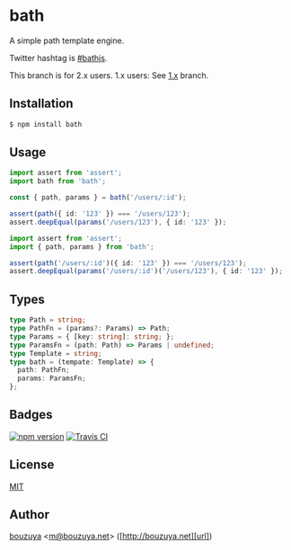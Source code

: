 # bath

A simple path template engine.

Twitter hashtag is [#bathjs](https://twitter.com/hashtag/bathjs).

This branch is for 2.x users. 1.x users: See [1.x](./tree/1.x) branch.

## Installation

```bash
$ npm install bath
```

## Usage

```ts
import assert from 'assert';
import bath from 'bath';

const { path, params } = bath('/users/:id');

assert(path({ id: '123' }) === '/users/123');
assert.deepEqual(params('/users/123'), { id: '123' });
```

```ts
import assert from 'assert';
import { path, params } from 'bath';

assert(path('/users/:id')({ id: '123' }) === '/users/123');
assert.deepEqual(params('/users/:id')('/users/123'), { id: '123' });
```

## Types

```ts
type Path = string;
type PathFn = (params?: Params) => Path;
type Params = { [key: string]: string; };
type ParamsFn = (path: Path) => Params | undefined;
type Template = string;
type bath = (tempate: Template) => {
  path: PathFn;
  params: ParamsFn;
};
```

## Badges

[![npm version][npm-badge-url]][npm-url]
[![Travis CI][travisci-badge-url]][travisci-url]

[npm-badge-url]: https://badge.fury.io/js/bath.svg
[npm-url]: https://www.npmjs.com/package/bath
[travisci-badge-url]: https://travis-ci.org/bouzuya/bath.svg?branch=master
[travisci-url]: https://travis-ci.org/bouzuya/bath

## License

[MIT](LICENSE)

## Author

[bouzuya][user] &lt;[m@bouzuya.net][email]&gt; ([http://bouzuya.net][url])

[user]: https://github.com/bouzuya
[email]: mailto:m@bouzuya.net
[url]: http://bouzuya.net
